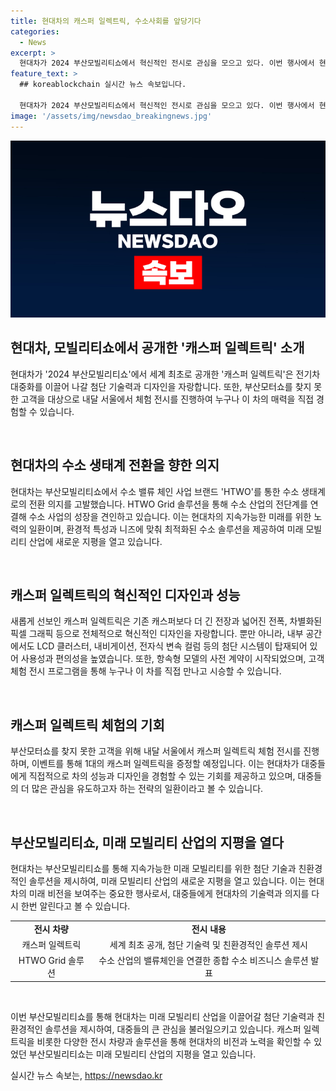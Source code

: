 ```yaml
---
title: 현대차의 캐스퍼 일렉트릭, 수소사회를 앞당기다
categories:
  - News
excerpt: >
  현대차가 2024 부산모빌리티쇼에서 혁신적인 전시로 관심을 모으고 있다. 이번 행사에서 현대차는 최대 면적을 차지하는 전시공간을 통해 수소 밸류 체인 HTWO를 선보였으며, 세계 최초로 공개된 캐스퍼 일렉트릭 역시 주목을 끌고 있다. 캐스퍼 일렉트릭은 주행거리를 늘리고 급속충전이 가능하며, 내부 공간과 디자인 역시 혁신적이다. 또한, 현대차는 부산모터쇼 및 서울 압구정로데오역에서 체험 프로그램과 이벤트를 통해 소비자와 소통하고 있다. 이로써 현대차는 미래 모빌리티 시장을 선도하는 자세를 보여주고 있다.
feature_text: >
  ## koreablockchain 실시간 뉴스 속보입니다.

  현대차가 2024 부산모빌리티쇼에서 혁신적인 전시로 관심을 모으고 있다. 이번 행사에서 현대차는 최대 면적을 차지하는 전시공간을 통해 수소 밸류 체인 HTWO를 선보였으며, 세계 최초로 공개된 캐스퍼 일렉트릭 역시 주목을 끌고 있다. 캐스퍼 일렉트릭은 주행거리를 늘리고 급속충전이 가능하며, 내부 공간과 디자인 역시 혁신적이다. 또한, 현대차는 부산모터쇼 및 서울 압구정로데오역에서 체험 프로그램과 이벤트를 통해 소비자와 소통하고 있다. 이로써 현대차는 미래 모빌리티 시장을 선도하는 자세를 보여주고 있다.
image: '/assets/img/newsdao_breakingnews.jpg'
---
```


<p><img src="/assets/img/newsdao_breakingnews.jpg" alt="koreablockchain 속보" /></p>

<h2 data-ke-size="size26">현대차, 모빌리티쇼에서 공개한 '캐스퍼 일렉트릭' 소개</h2>

<p>현대차가 '2024 부산모빌리티쇼'에서 세계 최초로 공개한 '캐스퍼 일렉트릭'은 전기차 대중화를 이끌어 나갈 첨단 기술력과 디자인을 자랑합니다. 또한, 부산모터쇼를 찾지 못한 고객을 대상으로 내달 서울에서 체험 전시를 진행하여 누구나 이 차의 매력을 직접 경험할 수 있습니다.</p>

<p data-ke-size="size16">&nbsp;</p>

<h2 data-ke-size="size24">현대차의 수소 생태계 전환을 향한 의지</h2>

<p>현대차는 부산모빌리티쇼에서 수소 밸류 체인 사업 브랜드 'HTWO'를 통한 수소 생태계로의 전환 의지를 고발했습니다. HTWO Grid 솔루션을 통해 수소 산업의 전단계를 연결해 수소 사업의 성장을 견인하고 있습니다. 이는 현대차의 지속가능한 미래를 위한 노력의 일환이며, 환경적 특성과 니즈에 맞춰 최적화된 수소 솔루션을 제공하여 미래 모빌리티 산업에 새로운 지평을 열고 있습니다.</p>

<p data-ke-size="size16">&nbsp;</p>

<h2 data-ke-size="size24">캐스퍼 일렉트릭의 혁신적인 디자인과 성능</h2>

<p>새롭게 선보인 캐스퍼 일렉트릭은 기존 캐스퍼보다 더 긴 전장과 넓어진 전폭, 차별화된 픽셀 그래픽 등으로 전체적으로 혁신적인 디자인을 자랑합니다. 뿐만 아니라, 내부 공간에서도 LCD 클러스터, 내비게이션, 전자식 변속 컬럼 등의 첨단 시스템이 탑재되어 있어 사용성과 편의성을 높였습니다. 또한, 항속형 모델의 사전 계약이 시작되었으며, 고객 체험 전시 프로그램을 통해 누구나 이 차를 직접 만나고 시승할 수 있습니다.</p>

<p data-ke-size="size16">&nbsp;</p>

<h2 data-ke-size="size24">캐스퍼 일렉트릭 체험의 기회</h2>

<p>부산모터쇼를 찾지 못한 고객을 위해 내달 서울에서 캐스퍼 일렉트릭 체험 전시를 진행하며, 이벤트를 통해 1대의 캐스퍼 일렉트릭을 증정할 예정입니다. 이는 현대차가 대중들에게 직접적으로 차의 성능과 디자인을 경험할 수 있는 기회를 제공하고 있으며, 대중들의 더 많은 관심을 유도하고자 하는 전략의 일환이라고 볼 수 있습니다.</p>

<p data-ke-size="size16">&nbsp;</p>

<h2 data-ke-size="size24">부산모빌리티쇼, 미래 모빌리티 산업의 지평을 열다</h2>

<p>현대차는 부산모빌리티쇼를 통해 지속가능한 미래 모빌리티를 위한 첨단 기술과 친환경적인 솔루션을 제시하여, 미래 모빌리티 산업의 새로운 지평을 열고 있습니다. 이는 현대차의 미래 비전을 보여주는 중요한 행사로서, 대중들에게 현대차의 기술력과 의지를 다시 한번 알린다고 볼 수 있습니다.</p>

<table>
    <tr>
        <td style="text-align: center; height: 17px;"><b>전시 차량</b></td>
        <td style="text-align: center; height: 17px;"><b>전시 내용</b></td>
    </tr>
    <tr>
        <td style="text-align: center; height: 17px;">캐스퍼 일렉트릭</td>
        <td style="text-align: center; height: 17px;">세계 최초 공개, 첨단 기술력 및 친환경적인 솔루션 제시</td>
    </tr>
    <tr>
        <td style="text-align: center; height: 17px;">HTWO Grid 솔루션</td>
        <td style="text-align: center; height: 17px;">수소 산업의 밸류체인을 연결한 종합 수소 비즈니스 솔루션 발표</td>
    </tr>
</table>

<p data-ke-size="size16">&nbsp;</p>

<p>이번 부산모빌리티쇼를 통해 현대차는 미래 모빌리티 산업을 이끌어갈 첨단 기술력과 친환경적인 솔루션을 제시하여, 대중들의 큰 관심을 불러일으키고 있습니다. 캐스퍼 일렉트릭을 비롯한 다양한 전시 차량과 솔루션을 통해 현대차의 비전과 노력을 확인할 수 있었던 부산모빌리티쇼는 미래 모빌리티 산업의 지평을 열고 있습니다.</p>
실시간 뉴스 속보는, <a href="https://newsdao.kr" rel="dofollow">https://newsdao.kr</a>



